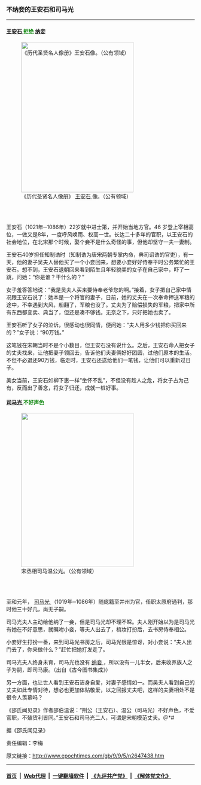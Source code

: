 ### 不纳妾的王安石和司马光
------------------------

<h4>
 <span style="color: #008000;">
  <a href="http://www.epochtimes.com/gb/tag/%E7%8E%8B%E5%AE%89%E7%9F%B3.html">
   王安石
  </a>
  拒绝
  <a href="http://www.epochtimes.com/gb/tag/%E7%BA%B3%E5%A6%BE.html">
   纳妾
  </a>
 </span>
</h4>
<figure class="wp-caption aligncenter" id="attachment_10402186" style="width: 300px">
 <img alt="《历代圣贤名人像册》王安石像。（公有领域）" class="wp-image-10402186 size-small" height="402" src="http://i.epochtimes.com/assets/uploads/2018/05/Wang_Anshi-1-300x402.jpg" width="300"/>
 <br/><figcaption class="wp-caption-text">
  《历代圣贤名人像册》
  <a href="http://www.epochtimes.com/gb/tag/%E7%8E%8B%E5%AE%89%E7%9F%B3.html">
   王安石
  </a>
  像。（公有领域）
 </figcaption><br/>
</figure><br/>
<p>
 王安石（1021年─1086年）22岁就中进士第，并开始当地方官。46 岁登上宰相高位，一做又是8年，一度呼风唤雨、权高一世。长达二十多年的官职，以王安石的社会地位，在北宋那个时候，娶个妾不是什么奇怪的事，但他却坚守一夫一妻制。
</p>
<p>
 王安石40岁担任知制诰时（知制诰为唐宋两朝专掌内命，典司诏诰的官吏），有一天，他的妻子吴夫人替他买了一个小妾回来，想要小妾好好侍奉平时公务繁忙的王安石。想不到，王安石退朝回来看到陌生且年轻貌美的女子在自己家中，吓了一跳，问她：“你是谁？干什么的？”
</p>
<p>
 女子羞答答地说：“我是吴夫人买来要侍奉老爷您的啊。”接着，女子把自己家中情况跟王安石说了：她本是一个将官的妻子，日前，她的丈夫在一次奉命押送军粮的途中，不幸遇到大风，船翻了，军粮也没了。丈夫为了赔偿损失的军粮，把家中所有东西都变卖、典当了，但还是凑不够钱。无奈之下，只好把她也卖了。
</p>
<p>
 王安石听了女子的泣诉，很感动也很同情，便问她：“夫人用多少钱把你买回来的？”女子说：“90万钱。”
</p>
<p>
 这笔钱在宋朝当时不是个小数目，但王安石没有说什么。之后，王安石命人把女子的丈夫找来，让他把妻子领回去，告诉他们夫妻俩好好团圆，过他们原本的生活。不但不必退还90万钱，临走时，王安石还送给他们一笔钱，让他们可以重新过日子。
</p>
<p>
 美女当前，王安石如柳下惠一样“坐怀不乱”，不但没有趁人之危，将女子占为己有，反而出了善念，将女子归还，成就一桩好事。
</p>
<h4>
 <span style="color: #008000;">
  <a href="http://www.epochtimes.com/gb/tag/%E5%8F%B8%E9%A9%AC%E5%85%89.html">
   司马光
  </a>
  不好声色
 </span>
</h4>
<figure class="wp-caption aligncenter" id="attachment_10948076" style="width: 300px">
 <a href="http://i.epochtimes.com/assets/uploads/2009/09/cd104ef6d9b290ea770bf056121573db.jpg">
  <img alt="" class="wp-image-10948076 size-small" height="412" src="http://i.epochtimes.com/assets/uploads/2009/09/cd104ef6d9b290ea770bf056121573db-300x412.jpg" width="300"/>
 </a>
 <br/><figcaption class="wp-caption-text">
  宋丞相司马温公光。（公有领域）
 </figcaption><br/>
</figure><br/>
<p>
 至和元年，
 <a href="http://www.epochtimes.com/gb/tag/%E5%8F%B8%E9%A9%AC%E5%85%89.html">
  司马光
 </a>
 （1019年─1086年）随庞籍至并州为官，任职太原府通判，那时他三十好几，尚无子嗣。
</p>
<p>
 司马光夫人主动给他纳了一妾，但是司马光却不理不睬。夫人刚开始以为是司马光有她在不好意思，就嘱咐小妾，等夫人出去了，梳妆打扮后，去书房侍奉相公。
</p>
<p>
 小妾好生打扮一番，来到司马光书房之后，司马光很是惊讶，对小妾说：“夫人出门去了，你来做什么？”赶忙把她打发走了。
</p>
<p>
 司马光夫人终身未育，司马光也没有
 <a href="http://www.epochtimes.com/gb/tag/%E7%BA%B3%E5%A6%BE.html">
  纳妾
 </a>
 ，所以没有一儿半女，后来收养族人之子为嗣，即司马康。（出自《古今图书集成》）
</p>
<p>
 另一方面，也让世人看到王安石洁身自爱，对妻子感情如一。而吴夫人看到自己的丈夫如此专情对待，想必也更加体贴敬爱，以之回报丈夫吧，这样的夫妻相处不是很令人羡慕吗？
</p>
<p>
 《邵氏闻见录》作者邵伯温说：“荆公（王安石）、温公（司马光）不好声色，不爱官职，不殖货利皆同。”王安石和司马光二人，可谓是宋朝模范丈夫。＠*#
</p>
<p>
 据《邵氏闻见录》
</p>
<p>
 责任编辑：李梅
</p>

原文链接：http://www.epochtimes.com/gb/9/9/5/n2647438.htm


------------------------
#### [首页](https://github.com/gfw-breaker/banned-news/blob/master/README.md) &nbsp;|&nbsp; [Web代理](https://github.com/labour-camp/helloworld) &nbsp;|&nbsp; [一键翻墙软件](https://github.com/gfw-breaker/nogfw/blob/master/README.md) &nbsp;|&nbsp; [《九评共产党》](https://github.com/gfw-breaker/9ping.md/blob/master/README.md#九评之一评共产党是什么) &nbsp;|&nbsp; [《解体党文化》](https://github.com/gfw-breaker/jtdwh.md/blob/master/README.md#绪论)

